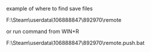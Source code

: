 example of where to find save files

F:\Steam\userdata\106888847\892970\remote

or run command from WIN+R

F:\Steam\userdata\106888847\892970\remote\.push.bat
